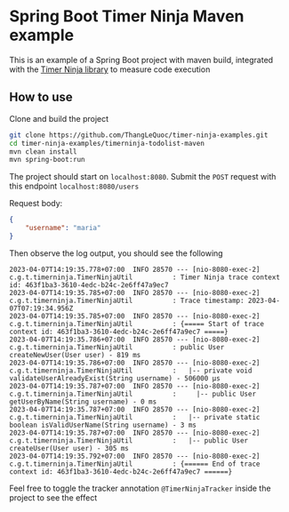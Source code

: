 # Spring Boot Timer Ninja Maven example

This is an example of a Spring Boot project with maven build, integrated
with the [Timer Ninja library](https://github.com/ThangLeQuoc/timer-ninja) to measure code execution

## How to use
Clone and build the project

```bash
git clone https://github.com/ThangLeQuoc/timer-ninja-examples.git
cd timer-ninja-examples/timerninja-todolist-maven
mvn clean install
mvn spring-boot:run
```

The project should start on `localhost:8080`.
Submit the `POST` request with this endpoint `localhost:8080/users`

Request body:
```json
{
    "username": "maria"
}
```

Then observe the log output, you should see the following
```shell
2023-04-07T14:19:35.778+07:00  INFO 28570 --- [nio-8080-exec-2] c.g.t.timerninja.TimerNinjaUtil          : Timer Ninja trace context id: 463f1ba3-3610-4edc-b24c-2e6ff47a9ec7
2023-04-07T14:19:35.785+07:00  INFO 28570 --- [nio-8080-exec-2] c.g.t.timerninja.TimerNinjaUtil          : Trace timestamp: 2023-04-07T07:19:34.956Z
2023-04-07T14:19:35.785+07:00  INFO 28570 --- [nio-8080-exec-2] c.g.t.timerninja.TimerNinjaUtil          : {===== Start of trace context id: 463f1ba3-3610-4edc-b24c-2e6ff47a9ec7 =====}
2023-04-07T14:19:35.786+07:00  INFO 28570 --- [nio-8080-exec-2] c.g.t.timerninja.TimerNinjaUtil          : public User createNewUser(User user) - 819 ms
2023-04-07T14:19:35.786+07:00  INFO 28570 --- [nio-8080-exec-2] c.g.t.timerninja.TimerNinjaUtil          :   |-- private void validateUserAlreadyExist(String username) - 506000 µs
2023-04-07T14:19:35.787+07:00  INFO 28570 --- [nio-8080-exec-2] c.g.t.timerninja.TimerNinjaUtil          :     |-- public User getUserByName(String username) - 0 ms
2023-04-07T14:19:35.787+07:00  INFO 28570 --- [nio-8080-exec-2] c.g.t.timerninja.TimerNinjaUtil          :   |-- private static boolean isValidUserName(String username) - 3 ms
2023-04-07T14:19:35.787+07:00  INFO 28570 --- [nio-8080-exec-2] c.g.t.timerninja.TimerNinjaUtil          :   |-- public User createUser(User user) - 305 ms
2023-04-07T14:19:35.792+07:00  INFO 28570 --- [nio-8080-exec-2] c.g.t.timerninja.TimerNinjaUtil          : {====== End of trace context id: 463f1ba3-3610-4edc-b24c-2e6ff47a9ec7 ======}

```
Feel free to toggle the tracker annotation `@TimerNinjaTracker` inside the project to see the effect
